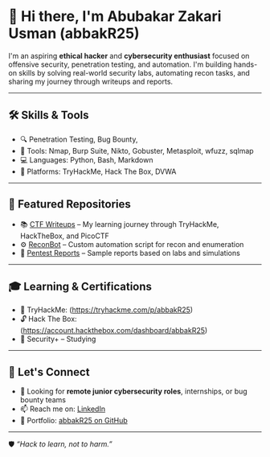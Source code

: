 # 👋 Hi there, I'm Abubakar Zakari Usman (abbakR25)

I'm an aspiring **ethical hacker** and **cybersecurity enthusiast** focused on offensive security, penetration testing, and automation. I'm building hands-on skills by solving real-world security labs, automating recon tasks, and sharing my journey through writeups and reports.

---

## 🛠️ Skills & Tools

- 🔍 Penetration Testing, Bug Bounty, 
- 🧰 Tools: Nmap, Burp Suite, Nikto, Gobuster, Metasploit, wfuzz, sqlmap
- 💻 Languages: Python, Bash, Markdown
- 📡 Platforms: TryHackMe, Hack The Box, DVWA

---

## 📁 Featured Repositories

- 📚 [CTF Writeups](https://github.com/abbakR25/ctf-writeups) – My learning journey through TryHackMe, HackTheBox, and PicoCTF
- ⚙️ [ReconBot](https://github.com/abbakR25/reconbot) – Custom automation script for recon and enumeration
- 📄 [Pentest Reports](https://github.com/abbakR25/sample-pentest-reports) – Sample reports based on labs and simulations

---

## 🎓 Learning & Certifications

- 🧠 TryHackMe: (https://tryhackme.com/p/abbakR25)
- 🔓 Hack The Box:(https://account.hackthebox.com/dashboard/abbakR25)
- 📜 Security+ – Studying 

---

## 🚀 Let's Connect

- 💼 Looking for **remote junior cybersecurity roles**, internships, or bug bounty teams
- 📫 Reach me on: [LinkedIn](https://www.linkedin.com/public-profile/settings?trk=d_flagship3_profile_self_view_public_profile)
- 📂 Portfolio: [abbakR25 on GitHub](https://github.com/abbakR25)

---

🛡️ *“Hack to learn, not to harm.”*
